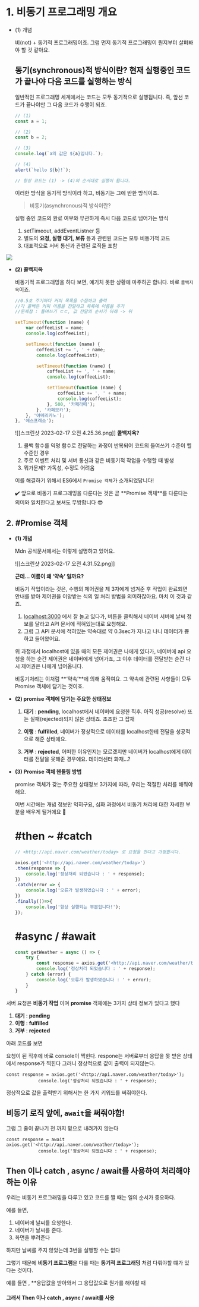 
# 1. 비동기 프로그래밍 개요

-   (1) 개념
    
    비(not) + 동기적 프로그래밍이죠. 그럼 먼저 동기적 프로그래밍이 뭔지부터 살펴봐야 할 것 같아요.
    
    ## **동기(synchronous)적 방식이란?** 현재 실행중인 코드가 끝나야 다음 코드를 실행하는 방식
    
    일반적인 프로그래밍 세계에서는 코드는 모두 동기적으로 실행됩니다. 즉, 앞선 코드가 끝나야만 그 다음 코드가 수행이 되죠.
    
    ```jsx
    // (1)
    const a = 1;
    
    // (2)
    const b = 2;
    
    // (3)
    console.log(`a의 값은 ${a}입니다.`);
    
    // (4)
    alert(`hello ${b}!`);
    
    // 항상 코드는 (1) -> (4)의 순서대로 실행이 됩니다.
    ```
    
    이러한 방식을 동기적 방식이라 하고, 비동기는 그에 반한 방식이죠.
    
    > 비동기(asynchronous)적 방식이란?
    
    실행 중인 코드의 완료 여부와 무관하게 즉시 다음 코드로 넘어가는 방식
    
    1.  setTimeout, addEventListner 등
    2.  별도의 **요청, 실행 대기, 보류** 등과 관련된 코드는 모두 비동기적 코드
    3.  대표적으로 서버 통신과 관련된 로직들 포함
    
  
![](https://i.imgur.com/8SnqyfQ.png)

    
-   **(2) 콜백지옥**
    
    비동기적 프로그래밍을 하다 보면, 예기치 못한 상황에 마주하곤 합니다. 바로 `콜백지옥`이죠.
    
    ```jsx
    //0.5초 주기마다 커피 목록을 수집하고 출력
    //각 콜백은 커피 이름을 전달하고 목록에 이름을 추가
    //문제점 : 들여쓰기 ㄷㄷ, 값 전달의 순서가 아래 -> 위
    
    setTimeout(function (name) {
    	var coffeeList = name;
    	console.log(coffeeList);
    
    	setTimeout(function (name) {
    		coffeeList += ', ' + name;
    		console.log(coffeeList);
    
    		setTimeout(function (name) {
    			coffeeList += ', ' + name;
    			console.log(coffeeList);
    
    			setTimeout(function (name) {
    				coffeeList += ', ' + name;
    				console.log(coffeeList);
    			}, 500, '카페라떼');
    		}, '카페모카');
    	}, '아메리카노');
    }, '에스프레소');
    ```
    
  
    ![[스크린샷 2023-02-17 오전 4.25.36.png]]
    **콜백지옥?**
    
    1.  콜백 함수를 익명 함수로 전달하는 과정이 반복되어 코드의 들여쓰기 수준이 헬 수준인 경우
    2.  주로 이벤트 처리 및 서버 통신과 같은 비동기적 작업을 수행할 때 발생
    3.  뭐가문제? 가독성, 수정도 어려움
    
    이를 해결하기 위해서 ES6에서 `Promise 객체`가 소개되었답니다!
    
    <aside> ✔️ 앞으로 비동기 프로그래밍을 다룬다는 것은 곧 **Promise 객체**를 다룬다는 의미와 일치한다고 보셔도 무방합니다 😎
    
    </aside>
    

## 2. #Promise 객체

-   **(1) 개념**
    
    Mdn 공식문서에서는 이렇게 설명하고 있어요.
    
    ![[스크린샷 2023-02-17 오전 4.31.52.png]]
   
    **근데… 이름이 왜 ‘약속’ 일까요?**
    
    비동기 작업이라는 것은, 수행의 제어권을 제 3자에게 넘겨준 후 작업이 완료되면 안내를 받아 제어권을 이양받는 식의 일 처리 방법을 의미하잖아요. 마치 이 것과 같죠.
    
    1.  [localhost:3000](http://localhost:3000) 에서 잘 놀고 있다가, 버튼을 클릭해서 네이버 서버에 날씨 정보를 달라고 API 문서에 적혀있는대로 요청해요.
    2.  그럼 그 API 문서에 적혀있는 약속대로 약 0.3sec가 지나고 나니 데이터가 뿅 하고 들어왔어요.
    
    위 과정에서 localhost에 있을 때의 모든 제어권은 나에게 있다가, 네이버에 api 요청을 하는 순간 제어권은 네이버에게 넘어가죠, 그 이후 데이터를 전달받는 순간 다시 제어권은 나에게 넘어옵니다.
    
    비동기처리는 이처럼 **‘약속’**에 의해 움직여요. 그 약속에 관련된 사항들이 모두 Promise 객체에 담기는 것이죠.
    
-   **(2) promise 객체에 담기는 주요한 상태정보**
    
    1.  **대기** : **pending**, localhost에서 네이버에 요청한 직후. 아직 성공(resolve) 또는 실패(rejected)되지 않은 상태죠. 초초한 그 잡채
        
    2.  **이행** : **fulfilled**, 네이버가 정상적으로 데이터를 localhost한테 전달을 성공적으로 해준 상태에요.
        
    3.  **거부** : **rejected**, 어떠한 이유인지는 모르겠지만 네이버가 localhost에게 데이터를 전달을 못해준 경우에요. 데이터센터 화재…?
        
-   **(3) Promise 객체 핸들링 방법**
    
    promise 객체가 갖는 주요한 상태정보 3가지에 따라, 우리는 적절한 처리를 해줘야 해요.
    
    이번 시간에는 개념 정보만 익히구요, 심화 과정에서 비동기 처리에 대한 자세한 부분을 배우게 될거에요 🙂
    
    # #then ~ #catch
    
    ```jsx
    // <http://api.naver.com/weather/today> 로 요청을 한다고 가정합시다.
    
    axios.get('<http://api.naver.com/weather/today>')
    .then(response => {
    	console.log('정상처리 되었습니다 : ' + response);
    })
    .catch(error => {
    	console.log('오류가 발생하였습니다 : ' + error);
    })
    .finally(()=>{
    	console.log('항상 실행되는 부분입니다!');
    });
    ```
    
    # #async / #await
    
    ```jsx
    const getWeather = async () => {
    	try {
    		const response = axios.get('<http://api.naver.com/weather/today>');
    		console.log('정상처리 되었습니다 : ' + response);
    	} catch (error) {
    		console.log('오류가 발생하였습니다 : ' + error);
    	}
    }
    ```

서버 요청은 **비동기 작업** 이며 **promise** 객체에는 3가지 상태 정보가 있다고 했다

1.  **대기** : **pending**
3.  **이행** : **fulfilled**
4. **거부** : **rejected**

아래 코드를 보면

요청이 된 직후에 바로 console이 찍힌다. respone는 서버로부터 응답을 못 받은 상태에서 response가 찍힌다
그러니 정상적으로 값이 출력이 되지않는다.
``` JSX
const response = axios.get('<http://api.naver.com/weather/today>');
    		console.log('정상처리 되었습니다 : ' + response);
```


정상적으로 값을 출력받기 위해서는 한 가지 키워드를 써줘야한다. 
## 비동기 로직 앞에,  ``await``을 써줘야함!
그럼 그 줄이 끝나기 전 까지 밑으로 내려가지 않는다
``` JSX
const response = await axios.get('<http://api.naver.com/weather/today>');
    		console.log('정상처리 되었습니다 : ' + response);
```


## Then 이나  catch ,  async / await를 사용하여 처리해야하는 이유

우리는 비동기 프로그래밍을 다루고 있고 코드를 짤 때는 일의 순서가 중요하다.

예를 들면, 

1. 네이버에 날씨를 요청한다. 
2. 네이버가 날씨를 준다. 
3. 화면을 뿌려준다 

하지만 날씨를 주지 않았는데 3번을 실행할 수는 없다

그렇기 때문에 **비동기 프로그램**을 다룰 때는 **동기적 프로그래밍** 처럼 다뤄야할 떄가 있다는 것이다.

예를 들면 , **응답값을 받아와서 그 응답값으로 뭔가를 해야할 때 

#### 그래서  **Then 이나  catch ,  async / await**를 사용

